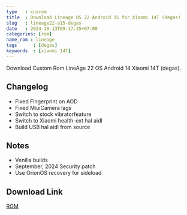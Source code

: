 ```yaml
---
type   : cusrom
title  : Download Lineage OS 22 Android 15 for Xiaomi 14T (degas)
slug   : lineage22-a15-degas
date   : 2024-10-13T09:17:35+07:00
categories: [rom]
name_rom : lineage
tags      : [degas]
keywords  : [xiaomi 14T]
---
```


Download Custom Rom LineAge 22 OS Android 14 Xiaomi 14T (degas).


## Changelog
- Fixed Fingerprint on AOD
- Fixed MiuiCamera lags
- Switch to stock vibratorfeature
- Switch to Xiaomi health-ext hal aidl
- Build USB hal aidl from source

## Notes
- Venilla builds
- September, 2024 Security patch
- Use OrionOS recovery for sideload



## Download Link
[ROM](/)
